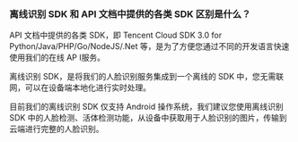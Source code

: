 ﻿### 离线识别 SDK 和 API 文档中提供的各类 SDK 区别是什么？
API 文档中提供的各类 SDK，即 Tencent Cloud SDK 3.0 for Python/Java/PHP/Go/NodeJS/.Net 等，是为了方便您通过不同的开发语言快速使用我们的在线 AP I服务。

离线识别 SDK，是将我们的人脸识别服务集成到一个离线的 SDK 中，您无需联网，可以在设备端本地化进行实时处理。

目前我们的离线识别 SDK 仅支持 Android 操作系统，我们建议您使用离线识别 SDK 中的人脸检测、活体检测功能，从设备中获取用于人脸识别的图片，传输到云端进行完整的人脸识别。